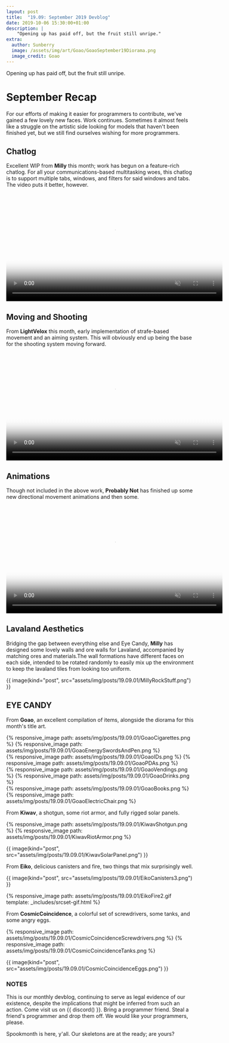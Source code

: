 ```yaml
---
layout: post
title:  "19.09: September 2019 Devblog"
date: 2019-10-06 15:30:00+01:00
description: |
    "Opening up has paid off, but the fruit still unripe."
extra:
  author: Sunberry
  image: /assets/img/art/Goao/GoaoSeptember19Diorama.png
  image_credit: Goao
---
```


Opening up has paid off, but the fruit still unripe.

# September Recap

For our efforts of making it easier for programmers to contribute, we've gained a few lovely new faces. Work continues. Sometimes it almost feels like a struggle on the artistic side looking for models that haven't been finished yet, but we still find ourselves wishing for more programmers.

## Chatlog

Excellent WIP from **Milly** this month; work has begun on a feature-rich chatlog. For all your communications-based multitasking woes, this chatlog is to support multiple tabs, windows, and filters for said windows and tabs. The video puts it better, however.

<video autoplay="autoplay" muted loop="loop" poster="{{ site.baseurl }}/assets/img/posts/19.09.01/MillyChat.png" width="580px">
  <source src="{{ site.baseurl }}/assets/img/posts/19.09.01/MillyChatWIPSept.mp4" type="video/mp4">
</video>

## Moving and Shooting

From **LightVelox** this month, early implementation of strafe-based movement and an aiming system. This will obviously end up being the base for the shooting system moving forward.

<video  autoplay="autoplay" muted loop="loop" poster="{{ site.baseurl }}/assets/img/posts/19.09.01/LightVeloxSidewalkShoot.png" width="580px">
  <source src="{{ site.baseurl }}/assets/img/posts/19.09.01/LightVeloxSidewalkShoot.mp4" type="video/mp4">
</video>

## Animations

Though not included in the above work, **Probably Not** has finished up some new directional movement animations and then some.

<video autoplay="autoplay" muted loop="loop" poster="{{ site.baseurl }}/assets/img/posts/19.09.01/ProbAnimations.png" width="580px">
  <source src="{{ site.baseurl }}/assets/img/posts/19.09.01/ProbAnimations.mp4" type="video/mp4">
</video>

## Lavaland Aesthetics

Bridging the gap between everything else and Eye Candy, **Milly** has designed some lovely walls and ore walls for Lavaland, accompanied by matching ores and materials.The wall formations have different faces on each side, intended to be rotated randomly to easily mix up the environment to keep the lavaland tiles from looking too uniform.

{{ image(kind="post", src="assets/img/posts/19.09.01/MillyRockStuff.png") }}

## EYE CANDY

From **Goao**, an excellent compilation of items, alongside the diorama for this month's title art.

<div class='horizontal-2' markdown='1'>
{% responsive_image path: assets/img/posts/19.09.01/GoaoCigarettes.png  %}
{% responsive_image path: assets/img/posts/19.09.01/GoaoEnergySwordsAndPen.png  %}
</div>

<div class='horizontal-2' markdown='1'>
{% responsive_image path: assets/img/posts/19.09.01/GoaoIDs.png  %}
{% responsive_image path: assets/img/posts/19.09.01/GoaoPDAs.png  %}
</div>

<div class='horizontal-2' markdown='1'>
{% responsive_image path: assets/img/posts/19.09.01/GoaoVendings.png  %}
{% responsive_image path: assets/img/posts/19.09.01/GoaoDrinks.png  %}
</div>

<div class='horizontal-2' markdown='1'>
{% responsive_image path: assets/img/posts/19.09.01/GoaoBooks.png  %}
{% responsive_image path: assets/img/posts/19.09.01/GoaoElectricChair.png  %}
</div>

From **Kiwav**, a shotgun, some riot armor, and fully rigged solar panels.

<div class='horizontal-2' markdown='1'>
{% responsive_image path: assets/img/posts/19.09.01/KiwavShotgun.png  %}
{% responsive_image path: assets/img/posts/19.09.01/KiwavRiotArmor.png  %}
</div>

{{ image(kind="post", src="assets/img/posts/19.09.01/KiwavSolarPanel.png") }}

From **Eiko**, delicious canisters and fire, two things that mix surprisingly well.

{{ image(kind="post", src="assets/img/posts/19.09.01/EikoCanisters3.png") }}

{% responsive_image path: assets/img/posts/19.09.01/EikoFire2.gif template: _includes/srcset-gif.html %}

From **CosmicCoincidence**, a colorful set of screwdrivers, some tanks, and some angry eggs.

<div class='horizontal-2' markdown='1'>
{% responsive_image path: assets/img/posts/19.09.01/CosmicCoincidenceScrewdrivers.png  %}
{% responsive_image path: assets/img/posts/19.09.01/CosmicCoincidenceTanks.png  %}
</div>

{{ image(kind="post", src="assets/img/posts/19.09.01/CosmicCoincidenceEggs.png") }}

### NOTES

This is our monthly devblog, continuing to serve as legal evidence of our existence, despite the implications that might be inferred from such an action.
Come visit us on {{ discord() }}. Bring a programmer friend. Steal a friend's programmer and drop them off. We would like your programmers, please.  

Spookmonth is here, y'all. Our skeletons are at the ready; are yours?
